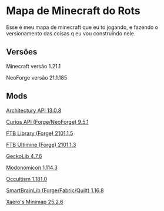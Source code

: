 
# Mapa de Minecraft do Rots

Esse é meu mapa de minecraft que eu to jogando, e fazendo o versionamento das coisas q eu vou construindo nele.



## Versões

Minecraft versão 1.21.1

NeoForge versão 21.1.185

## Mods

[Architectury API 13.0.8](https://www.curseforge.com/minecraft/mc-mods/architectury-api)

[Curios API (Forge/NeoForge) 9.5.1](https://www.curseforge.com/minecraft/mc-mods/curios)

[FTB Library (Forge) 2101.1.5](https://www.curseforge.com/minecraft/mc-mods/ftb-library-forge)

[FTB Ultimine (Forge) 2101.1.3](https://www.curseforge.com/minecraft/mc-mods/ftb-ultimine-forge)

[GeckoLib 4.7.6](https://www.curseforge.com/minecraft/mc-mods/geckolib)

[Modonomicon 1.114.3](https://www.curseforge.com/minecraft/mc-mods/modonomicon)

[Occultism 1.181.0](https://www.curseforge.com/minecraft/mc-mods/occultism)

[SmartBrainLib (Forge/Fabric/Quilt) 1.16.8](https://www.curseforge.com/minecraft/mc-mods/smartbrainlib)

[Xaero's Minimap 25.2.6](https://www.curseforge.com/minecraft/mc-mods/xaeros-minimap)